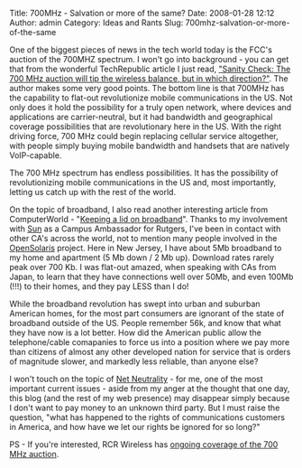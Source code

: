 Title: 700MHz - Salvation or more of the same?
Date: 2008-01-28 12:12
Author: admin
Category: Ideas and Rants
Slug: 700mhz-salvation-or-more-of-the-same

One of the biggest pieces of news in the tech world today is the FCC's
auction of the 700MHZ spectrum. I won't go into background - you can get
that from the wonderful TechRepublic article I just read, ["Sanity
Check: The 700 MHz auction will tip the wireless balance, but in which
direction?"](http://blogs.techrepublic.com.com/hiner/?p=592). The author
makes some very good points. The bottom line is that 700MHz has the
capability to flat-out revolutionize mobile communications in the US.
Not only does it hold the possibility for a truly open network, where
devices and applications are carrier-neutral, but it had bandwidth and
geographical coverage possibilities that are revolutionary here in the
US. With the right driving force, 700 MHz could begin replacing cellular
service altogether, with people simply buying mobile bandwidth and
handsets that are natively VoIP-capable.

The 700 MHz spectrum has endless possibilities. It has the possibility
of revolutionizing mobile communications in the US and, most
importantly, letting us catch up with the rest of the world.

On the topic of broadband, I also read another interesting article from
ComputerWorld - "[Keeping a lid on
broadband](http://www.computerworld.com/action/article.do?command=viewArticleBasic&articleId=310785&source=rss_news50)".
Thanks to my involvement with [Sun](http://www.sun.com/) as a Campus
Ambassador for Rutgers, I've been in contact with other CA's across the
world, not to mention many people involved in the
[OpenSolaris](http://opensolaris.org/os/) project. Here in New Jersey, I
have about 5Mb broadband to my home and apartment (5 Mb down / 2 Mb up).
Download rates rarely peak over 700 Kb. I was flat-out amazed, when
speaking with CAs from Japan, to learn that they have connections well
over 50Mb, and even 100Mb (!!!) to their homes, and they pay LESS than I
do!

While the broadband revolution has swept into urban and suburban
American homes, for the most part consumers are ignorant of the state of
broadband outside of the US. People remember 56k, and know that what
they have now is a lot better. How did the American public allow the
telephone/cable comapanies to force us into a position where we pay more
than citizens of almost any other developed nation for service that is
orders of magnitude slower, and markedly less reliable, than anyone
else?

I won't touch on the topic of [Net
Neutrality](http://www.savetheinternet.com/) - for me, one of the most
important current issues - aside from my anger at the thought that one
day, this blog (and the rest of my web presence) may disappear simply
because I don't want to pay money to an unknown third party. But I must
raise the question, "what has happened to the rights of communications
customers in America, and how have we let our rights be ignored for so
long?"

PS - If you're interested, RCR Wireless has [ongoing coverage of the 700
MHz
auction](http://www.rcrnews.com/apps/pbcs.dll/section?category=700MHzmain).

